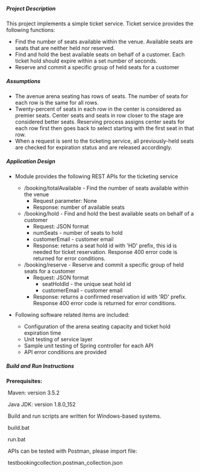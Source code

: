 ##### **Project Description**

This project implements a simple ticket service. Ticket service provides the following functions:

- Find the number of seats available within the venue.  Available seats are seats that are neither held nor reserved.
- Find and hold the best available seats on behalf of a customer. Each ticket hold should expire within a set number of seconds. 
- Reserve and commit a specific group of held seats for a customer

##### **Assumptions**

- The avenue arena seating has rows of seats.  The number of seats for each row is the same for all rows.
- Twenty-percent of seats in each row in the center is considered as premier seats.  Center seats and seats in row closer to the stage are considered better seats.  Reserving process assigns center seats for each row first then goes back to select starting with the first seat in that row.
- When a request is sent to the ticketing service, all previously-held seats are checked for expiration status and are released accordingly.

##### Application Design

- Module provides the following REST APIs for the ticketing service
  - /booking/totalAvailable - Find the number of seats available within the venue
    - Request parameter:  None
    - Response:  number of available seats
  - /booking/hold - Find and hold the best available seats on behalf of a customer
    -  Request:  JSON format
      - numSeats - number of seats to hold
      - customerEmail - customer email
    - Response:  returns a seat hold id with 'HD' prefix, this id is needed for ticket reservation.  Response 400 error code is returned for error conditions.
  - /booking/reserve - Reserve and commit a specific group of held seats for a customer
    - Request: JSON format
      - seatHoldId - the unique seat hold id 
      - customerEmail - customer email
    - Response:  returns a confirmed reservation id with 'RD' prefix. Response 400 error code is returned for error conditions.


- Following software related items are included:
  - Configuration of the arena seating capacity and ticket hold expiration time 
  - Unit testing of service layer
  - Sample unit testing of Spring controller for each API
  - API error conditions are provided

##### Build and Run Instructions

**Prerequisites:**

​	Maven:  version 3.5.2

​	Java JDK:  version 1.8.0_152

​        Build and run scripts are written for Windows-based systems.

​		build.bat

​		run.bat 

​        APIs can be tested with Postman, please import file:  

​		testbookingcollection.postman_collection.json
